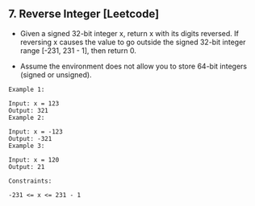 ## 7. Reverse Integer [Leetcode]

- Given a signed 32-bit integer x, return x with its digits reversed. If reversing x causes the value to go outside the signed 32-bit integer range [-231, 231 - 1], then return 0.

- Assume the environment does not allow you to store 64-bit integers (signed or unsigned).

 

```
Example 1:

Input: x = 123
Output: 321
Example 2:

Input: x = -123
Output: -321
Example 3:

Input: x = 120
Output: 21
``` 

```
Constraints:

-231 <= x <= 231 - 1
```